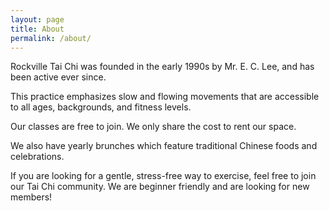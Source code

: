 ```yaml
---
layout: page
title: About
permalink: /about/
---
```


Rockville Tai Chi was founded in the early 1990s by Mr. E. C. Lee, and has been active ever since. 

This practice emphasizes slow and flowing movements that are accessible to all ages, backgrounds, and fitness levels.

Our classes are free to join. We only share the cost to rent our space.

We also have yearly brunches which feature traditional Chinese foods and celebrations.

If you are looking for a gentle, stress-free way to exercise, feel free to join our Tai Chi community. We are beginner friendly and are looking for new members!
